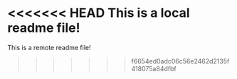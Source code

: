 <<<<<<< HEAD
This is a local readme file!
=======
This is a remote readme file!
>>>>>>> f6654ed0adc06c56e2462d2135f418075a84dfbf
